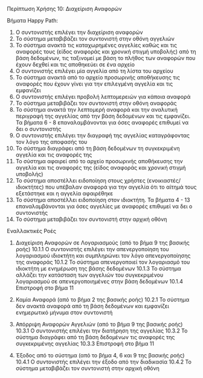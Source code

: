 Περίπτωση Χρήσης 10: Διαχείριση Αναφορών

Βήματα Happy Path:
1.  Ο συντονιστής επιλέγει την διαχείριση αναφορών
2.  Το σύστημα μεταβιβάζει τον συντονιστή στην οθόνη αγγελιών
3.  Το σύστημα ανακτά τις καταχωρημένες αγγελίες καθώς και τις αναφορές τους (είδος αναφοράς και χρονική στιγμή υποβολής) από τη βάση δεδομένων, τις ταξινομεί με βάση το πλήθος των αναφορών που έχουν δεχθεί και τις αποθηκεύει σε ένα αρχείο 
4.  Ο συντονιστής επιλέγει μία αγγελία από τη λίστα του αρχείου
5.  Το σύστημα ανακτά από το αρχείο προσωρινής αποθήκευσης τις αναφορές που έχουν γίνει για την επιλεγμένη αγγελία και τις εμφανίζει 
6.  Ο συντονιστής επιλέγει προβολή λεπτομερειών για κάποια αναφορά
7.  Το σύστημα μεταβιβάζει τον συντονιστή στην οθόνη αναφοράς
8.  Το σύστημα ανακτά την λεπτομερή αναφορά και την αναλυτική περιγραφή της αγγελίας από την βάση δεδομένων και τις εμφανίζει. Τα βήματα 6 - 8 επαναλαμβάνονται για όσες αναφορές επιθυμεί να δει ο συντονιστής 
9.  Ο συντονιστής επιλέγει την διαγραφή της αγγελίας καταγράφοντας τον λόγο της αποφασής του
10. Το σύστημα διαγράφει από τη βάση δεδομένων τη συγκεκριμένη αγγελία και τις αναφορές της 
11. Το σύστημα αφαιρεί από το αρχείο προσωρινής αποθήκευσης την αγγελία και τις αναφορές της (είδος αναφοράς και χρονική στιγμή υποβολής) 
12. Το σύστημα αποστέλλει ειδοποίηση στους χρήστες (ενοικιαστές/ιδιοκτήτες) που υπέβαλαν αναφορά για την αγγελία ότι το αίτημά τους εξετάστηκε και η αγγελία αφαιρέθηκε
13. Το σύστημα αποστέλλει ειδοποίηση στον ιδιοκτήτη. Τα βήματα 4 - 13 επαναλαμβάνονται για όσες αγγελίες με αναφορές επιθυμεί να δει ο συντονιστής 
14. Το σύστημα μεταβιβάζει τον συντονιστή στην αρχική οθόνη

Εναλλακτικές Ροές
1. Διαχείριση Αναφορών σε Λογαριασμούς (από το βήμα 9 της βασικής ροής)
10.1.1 Ο συντονιστής επιλέγει την απενεργοποίηση του λογαριασμού ιδιοκτήτη και συμπληρώνει τον λόγο απενεργοποίησης της αναφοράς
10.1.2 Το σύστημα απενεργοποιεί τον λογαριασμό του ιδιοκτήτη  με ενημέρωση της βάσης δεδομένων
10.1.3 Το σύστημα αλλάζει την κατάσταση των αγγελιών του συγκεκριμένου λογαριασμού σε απενεργοποιημένες στην βάση δεδομένων
10.1.4 Επιστροφή στο βήμα 11

2. Καμία Αναφορά (από το βήμα 2 της βασικής ροής)
10.2.1 Το σύστημα δεν ανακτά αναφορά από τη βάση δεδομένων και εμφανίζει ενημερωτικό μήνυμα στον συντονιστή

3. Απόρριψη Αναφορών Αγγελιών (από το βήμα 9 της βασικής ροής)
10.3.1 Ο συντονιστής επιλέγει την διατήρηση της αγγελίας
10.3.2 Το σύστημα διαγράφει από τη βάση δεδομένων τις αναφορές της συγκεκριμένης αγγελίας
10.3.3 Επιστροφή στο βήμα 11

4. Έξοδος από το σύστημα (από το βήμα 4, 6 και 9 της βασικής ροής)
10.4.1 Ο συντονιστής επιλέγει την έξοδο από την διαδικασία
10.4.2 Το σύστημα μεταβιβάζει τον συντονιστή στην αρχική οθόνη
